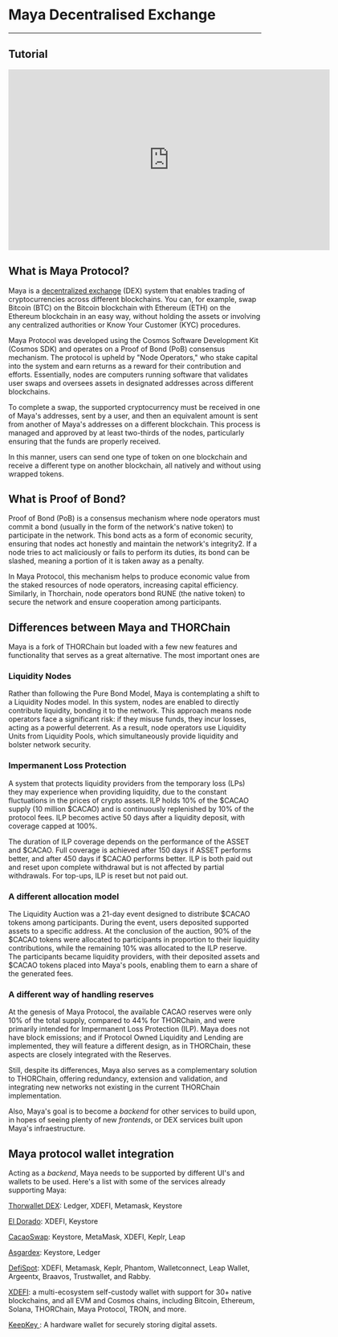 # Maya Decentralised Exchange

---

## Tutorial


<iframe width="640" height="360" src="https://www.youtube.com/embed/f1k6xhNfTV8" frameborder="0" allow="accelerometer; autoplay; encrypted-media; gyroscope; picture-in-picture" allowfullscreen></iframe>

## What is Maya Protocol?

Maya is a [decentralized exchange](https://nym.com/blog/what-is-dex) (DEX) system that enables trading of cryptocurrencies across different blockchains. You can, for example, swap Bitcoin (BTC) on the Bitcoin blockchain with Ethereum (ETH) on the Ethereum blockchain in an easy way, without holding the assets or involving any centralized authorities or Know Your Customer (KYC) procedures.

Maya Protocol was developed using the Cosmos Software Development Kit (Cosmos SDK) and operates on a Proof of Bond (PoB) consensus mechanism. The protocol is upheld by "Node Operators," who stake capital into the system and earn returns as a reward for their contribution and efforts. Essentially, nodes are computers running software that validates user swaps and oversees assets in designated addresses across different blockchains.

To complete a swap, the supported cryptocurrency must be received in one of Maya's addresses, sent by a user, and then an equivalent amount is sent from another of Maya's addresses on a different blockchain. This process is managed and approved by at least two-thirds of the nodes, particularly ensuring that the funds are properly received.

In this manner, users can send one type of token on one blockchain and receive a different type on another blockchain, all natively and without using wrapped tokens.

## What is Proof of Bond?

Proof of Bond (PoB) is a consensus mechanism where node operators must commit a bond (usually in the form of the network's native token) to participate in the network. This bond acts as a form of economic security, ensuring that nodes act honestly and maintain the network's integrity2. If a node tries to act maliciously or fails to perform its duties, its bond can be slashed, meaning a portion of it is taken away as a penalty.

In Maya Protocol, this mechanism helps to produce economic value from the staked resources of node operators, increasing capital efficiency. Similarly, in Thorchain, node operators bond RUNE (the native token) to secure the network and ensure cooperation among participants.

## Differences between Maya and THORChain

Maya is a fork of THORChain but loaded with a few new features and functionality that serves as a great alternative. The most important ones are

### Liquidity Nodes

Rather than following the Pure Bond Model, Maya is contemplating a shift to a Liquidity Nodes model. In this system, nodes are enabled to directly contribute liquidity, bonding it to the network. This approach means node operators face a significant risk: if they misuse funds, they incur losses, acting as a powerful deterrent. As a result, node operators use Liquidity Units from Liquidity Pools, which simultaneously provide liquidity and bolster network security.

### Impermanent Loss Protection

A system that protects liquidity providers from the temporary loss (LPs) they may experience when providing liquidity, due to the constant fluctuations in the prices of crypto assets.
ILP holds 10% of the $CACAO supply (10 million $CACAO) and is continuously replenished by 10% of the protocol fees. ILP becomes active 50 days after a liquidity deposit, with coverage capped at 100%.

The duration of ILP coverage depends on the performance of the ASSET and $CACAO. Full coverage is achieved after 150 days if ASSET performs better, and after 450 days if $CACAO performs better. ILP is both paid out and reset upon complete withdrawal but is not affected by partial withdrawals. For top-ups, ILP is reset but not paid out.

### A different allocation model

The Liquidity Auction was a 21-day event designed to distribute $CACAO tokens among participants. During the event, users deposited supported assets to a specific address. At the conclusion of the auction, 90% of the $CACAO tokens were allocated to participants in proportion to their liquidity contributions, while the remaining 10% was allocated to the ILP reserve. The participants became liquidity providers, with their deposited assets and $CACAO tokens placed into Maya's pools, enabling them to earn a share of the generated fees.

### A different way of handling reserves

At the genesis of Maya Protocol, the available CACAO reserves were only 10% of the total supply, compared to 44% for THORChain, and were primarily intended for Impermanent Loss Protection (ILP). Maya does not have block emissions; and if Protocol Owned Liquidity and Lending are implemented, they will feature a different design, as in THORChain, these aspects are closely integrated with the Reserves.

Still, despite its differences, Maya also serves as a complementary solution to THORChain, offering redundancy, extension and validation, and integrating new networks not existing in the current THORChain implementation.

Also, Maya's goal is to become a *backend* for other services to build upon, in hopes of seeing plenty of new *frontends*, or DEX services built upon Maya's infraestructure.

## Maya protocol wallet integration

Acting as a *backend*, Maya needs to be supported by different UI's and wallets to be used. 
Here's a list with some of the services already supporting Maya:

[Thorwallet DEX](https://www.thorwallet.org/): Ledger, XDEFI, Metamask, Keystore

[El Dorado](https://www.eldorado.market/): XDEFI, Keystore

[CacaoSwap](https://cacaoswap.app/): Keystore, MetaMask, XDEFI, Keplr, Leap

[Asgardex](https://www.asgardex.com/): Keystore, Ledger

[DefiSpot](https://www.defispot.com/t): XDEFI, Metamask, Keplr, Phantom, Walletconnect, Leap Wallet, Argeentx, Braavos, Trustwallet, and Rabby.

[XDEFI](https://www.xdefi.io/): a multi-ecosystem self-custody wallet with support for 30+ native blockchains, and all EVM and Cosmos chains, including Bitcoin, Ethereum, Solana, THORChain, Maya Protocol, TRON, and more.

[KeepKey ](https://keepkey.com/): A hardware wallet for securely storing digital assets.
